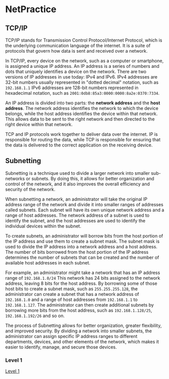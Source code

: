 # NetPractice
## TCP/IP
TCP/IP stands for Transmission Control Protocol/Internet Protocol, which is the underlying communication language of the internet. It is a suite of protocols that govern how data is sent and received over a network.

In TCP/IP, every device on the network, such as a computer or smartphone, is assigned a unique IP address. An IP address is a series of numbers and dots that uniquely identifies a device on the network. There are two versions of IP addresses in use today: IPv4 and IPv6. IPv4 addresses are 32-bit numbers usually represented in "dotted decimal" notation, such as `192.168.1.1` IPv6 addresses are 128-bit numbers represented in hexadecimal notation, such as `2001:0db8:85a3:0000:0000:8a2e:0370:7334`.

An IP address is divided into two parts: the **network address** and the **host address**. The network address identifies the network to which the device belongs, while the host address identifies the device within that network. This allows data to be sent to the right network and then directed to the right device within that network.

TCP and IP protocols work together to deliver data over the internet. IP is responsible for routing the data, while TCP is responsible for ensuring that the data is delivered to the correct application on the receiving device.

## Subnetting
Subnetting is a technique used to divide a larger network into smaller sub-networks or subnets. By doing this, it allows for better organization and control of the network, and it also improves the overall efficiency and security of the network.

When subnetting a network, an administrator will take the original IP address range of the network and divide it into smaller ranges of addresses called subnets. Each subnet will have its own unique network address and a range of host addresses. The network address of a subnet is used to identify the subnet, and the host addresses are used to identify the individual devices within the subnet.

To create subnets, an administrator will borrow bits from the host portion of the IP address and use them to create a subnet mask. The subnet mask is used to divide the IP address into a network address and a host address. The number of bits borrowed from the host portion of the IP address determines the number of subnets that can be created and the number of available host addresses in each subnet.

For example, an administrator might take a network that has an IP address range of `192.168.1.0/24` This network has 24 bits assigned to the network address, leaving 8 bits for the host address. By borrowing some of those host bits to create a subnet mask, such as `255.255.255.128`, the administrator can create a subnet that has a network address of `192.168.1.0` and a range of host addresses from `192.168.1.1` to `192.168.1.127`. The administrator can then create additional subnets by borrowing more bits from the host address, such as `192.168.1.128/25`, `192.168.1.192/26` and so on.

The process of Subnetting allows for better organization, greater flexibility, and improved security. By dividing a network into smaller subnets, the administrator can assign specific IP address ranges to different departments, devices, and other elements of the network, which makes it easier to identify, manage, and secure those devices.

### Level 1
[Level 1](https://github.com/Kate-77/NetPractice/blob/master/Level1/level1.png)
